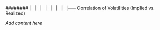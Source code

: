 ######## |   |   |   |   |   |   |   ├── Correlation of Volatilities (Implied vs. Realized)

*Add content here*